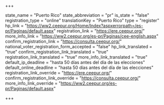 +++

state_name = "Puerto Rico"
state_abbreviation = "pr"
is_state = "false"
registration_type = "online"
translationKey = "Puerto Rico"
type = "register"
hp_link = "https://ww2.ceepur.org/Home/Index?aspxerrorpath=/es-pr/Paginas/default.aspx"
registration_link = "https://ere.ceepur.org/"
more_info_link = "https://ww2.ceepur.org/es-pr/Paginas/cee-english.aspx"
confirm_registration_link = "https://consulta.ceepur.org/"
national_voter_registration_form_accepted = "false"
hp_link_translated = "true"
confirm_registration_link_translated = "true"
registration_link_translated = "true"
more_info_link_translated = "true"
default_ip_deadline = "hasta 50 días antes del día de las elecciones"
default_online_deadline = "hasta 50 días antes del día de las elecciones"
registration_link_override = "https://ere.ceepur.org/"
confirm_registration_link_override = "https://consulta.ceepur.org/"
more_info_link_override = "https://ww2.ceepur.org/es-pr/Paginas/default.aspx"

+++